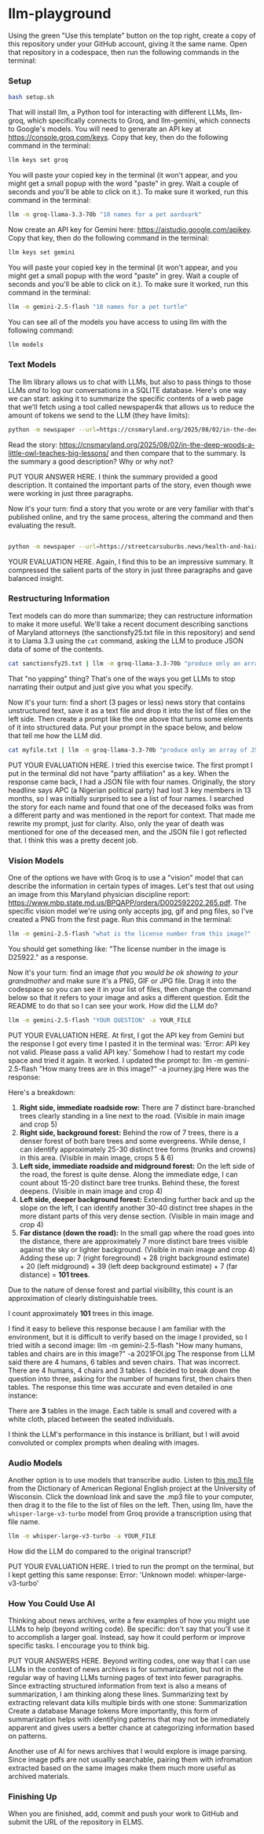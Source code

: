 # llm-playground

Using the green "Use this template" button on the top right, create a copy of this repository under your GitHub account, giving it the same name. Open that repository in a codespace, then run the following commands in the terminal:

### Setup

```bash
bash setup.sh
```

That will install llm, a Python tool for interacting with different LLMs, llm-groq, which specifically connects to Groq, and llm-gemini, which connects to Google's models. You will need to generate an API key at https://console.groq.com/keys. Copy that key, then do the following command in the terminal:

```bash
llm keys set groq
```

You will paste your copied key in the terminal (it won't appear, and you might get a small popup with the word "paste" in grey. Wait a couple of seconds and you'll be able to click on it.). To make sure it worked, run this command in the terminal:

```bash
llm -m groq-llama-3.3-70b "10 names for a pet aardvark"
```

Now create an API key for Gemini here: https://aistudio.google.com/apikey. Copy that key, then do the following command in the terminal:

```bash
llm keys set gemini
```

You will paste your copied key in the terminal (it won't appear, and you might get a small popup with the word "paste" in grey. Wait a couple of seconds and you'll be able to click on it.). To make sure it worked, run this command in the terminal:

```bash
llm -m gemini-2.5-flash "10 names for a pet turtle"
```

You can see all of the models you have access to using llm with the following command:

```bash
llm models
```

### Text Models

The llm library allows us to chat with LLMs, but also to pass things to those LLMs _and_ to log our conversations in a SQLITE database. Here's one way we can start: asking it to summarize the specific contents of a web page that we'll fetch using a tool called newspaper4k that allows us to reduce the amount of tokens we send to the LLM (they have limits):

```bash
python -m newspaper --url=https://cnsmaryland.org/2025/08/02/in-the-deep-woods-a-little-owl-teaches-big-lessons/ -of=text | llm -m groq/openai/gpt-oss-120b "summarize this story in 3 paragraphs"
```

Read the story: https://cnsmaryland.org/2025/08/02/in-the-deep-woods-a-little-owl-teaches-big-lessons/ and then compare that to the summary. Is the summary a good description? Why or why not?

PUT YOUR ANSWER HERE. I think the summary provided a good description. It contained the important parts of the story, even though wwe were working in just three paragraphs.

Now it's your turn: find a story that you wrote or are very familiar with that's published online, and try the same process, altering the command and then evaluating the result.

```bash

python -m newspaper --url=https://streetcarsuburbs.news/health-and-haircuts-college-park-resident-spreads-medical-awareness-through-barbershops/ -of=text | llm -m groq/openai/gpt-oss-120b "summarize this story in 3 paragraphs"
```

YOUR EVALUATION HERE. Again, I find this to be an impressive summary. It compressed the salient parts of the story in just three paragraphs and gave balanced insight.

### Restructuring Information

Text models can do more than summarize; they can restructure information to make it more useful. We'll take a recent document describing sanctions of Maryland attorneys (the sanctionsfy25.txt file in this repository) and send it to Llama 3.3 using the `cat` command, asking the LLM to produce JSON data of some of the contents.

```bash
cat sanctionsfy25.txt | llm -m groq-llama-3.3-70b "produce only an array of JSON objects based on the text with the following keys: name, sanction, date, description. The date should be in the yyyy-mm-dd format. No yapping." 
```

That "no yapping" thing? That's one of the ways you get LLMs to stop narrating their output and just give you what you specify.

Now it's your turn: find a short (3 pages or less) news story that contains unstructured text, save it as a text file and drop it into the list of files on the left side. Then create a prompt like the one above that turns some elements of it into structured data. Put your prompt in the space below, and below that tell me how the LLM did.

```bash
cat myfile.txt | llm -m groq-llama-3.3-70b "produce only an array of JSON objects based on the text with the following keys: name, date of death, status (deceased/living), party affiliation. The date should be in the yyyy-mm-dd format. No yapping."
```

PUT YOUR EVALUATION HERE. I tried this exercise twice. The first prompt I put in the terminal did not have "party affiliation" as a key. When the response came back, I had a JSON file with four names. Originally, the story headline says APC (a Nigerian political party) had lost 3 key members in 13 months, so I was initially surprised to see a list of four names. I searched the story for each name and found that one of the deceased folks was from a different party and was mentioned in the report for context. That made me rewrite my prompt, just for clarity. Also, only the year of death was mentioned for one of the deceased men, and the JSON file I got reflected that. I think this was a pretty decent job.

### Vision Models

One of the options we have with Groq is to use a "vision" model that can describe the information in certain types of images. Let's test that out using an image from this Maryland physician discipline report: https://www.mbp.state.md.us/BPQAPP/orders/D002592202.265.pdf. The specific vision model we're using only accepts jpg, gif and png files, so I've created a PNG from the first page. Run this command in the terminal:

```bash
llm -m gemini-2.5-flash "what is the license number from this image?" -a md_doc.png
```

You should get something like: "The license number in the image is D25922." as a response.

Now it's your turn: find an image _that you would be ok showing to your grandmother_ and make sure it's a PNG, GIF or JPG file. Drag it into the codespace so you can see it in your list of files, then change the command below so that it refers to your image and asks a different question. Edit the README to do that so I can see your work. How did the LLM do?

```bash
llm -m gemini-2.5-flash "YOUR QUESTION" -a YOUR_FILE 
```

PUT YOUR EVALUATION HERE. 
At first, I got the API key from Gemini but the response I got every time I pasted it in the terminal was: 'Error: API key not valid. Please pass a valid API key.' Somehow I had to restart my code space and tried it again. It worked.
I updated the prompt to:
llm -m gemini-2.5-flash "How many trees are in this image?" -a journey.jpg
Here was the response:

Here's a breakdown:
1.  **Right side, immediate roadside row:** There are 7 distinct bare-branched trees clearly standing in a line next to the road. (Visible in main image and crop 5)
2.  **Right side, background forest:** Behind the row of 7 trees, there is a denser forest of both bare trees and some evergreens. While dense, I can identify approximately 25-30 distinct tree forms (trunks and crowns) in this area. (Visible in main image, crops 5 & 6)
3.  **Left side, immediate roadside and midground forest:** On the left side of the road, the forest is quite dense. Along the immediate edge, I can count about 15-20 distinct bare tree trunks. Behind these, the forest deepens. (Visible in main image and crop 4)
4.  **Left side, deeper background forest:** Extending further back and up the slope on the left, I can identify another 30-40 distinct tree shapes in the more distant parts of this very dense section. (Visible in main image and crop 4)
5.  **Far distance (down the road):** In the small gap where the road goes into the distance, there are approximately 7 more distinct bare trees visible against the sky or lighter background. (Visible in main image and crop 4)
Adding these up:
7 (right foreground) + 28 (right background estimate) + 20 (left midground) + 39 (left deep background estimate) + 7 (far distance) = **101 trees**.

Due to the nature of dense forest and partial visibility, this count is an approximation of clearly distinguishable trees.

I count approximately **101** trees in this image.

I find it easy to believe this response because I am familiar with the environment, but it is difficult to verify based on the image I provided, so I tried witih a second image:
llm -m gemini-2.5-flash "How many humans, tables and chairs are in this image?" -a 2021FOI.jpg
The response from LLM said there are 4 humans, 6 tables and seven chairs. That was incorrect. There are 4 humans, 4 chairs and 3 tables.
I decided to break down the question into three, asking for the number of humans first, then chairs then tables. The response this time was accurate and even detailed in one instance: 

There are **3** tables in the image.
Each table is small and covered with a white cloth, placed between the seated individuals.

I think the LLM's performance in this instance is brilliant, but I will avoid convoluted or complex prompts when dealing with images.

### Audio Models

Another option is to use models that transcribe audio. Listen to [this mp3 file](https://dare.wisc.edu/audio/south-carolina-desegregating-edisto-state-park/) from the Dictionary of American Regional English project at the University of Wisconsin. Click the download link and save the .mp3 file to your computer, then drag it to the file to the list of files on the left. Then, using llm, have the `whisper-large-v3-turbo` model from Groq provide a transcription using that file name.

```bash
llm -m whisper-large-v3-turbo -a YOUR_FILE 
```

How did the LLM do compared to the original transcript?

PUT YOUR EVALUATION HERE. I tried to run the prompt on the terminal, but I kept getting this same response: Error: 'Unknown model: whisper-large-v3-turbo'

### How You Could Use AI

Thinking about news archives, write a few examples of how you might use LLMs to help (beyond writing code). Be specific: don't say that you'll use it to accomplish a larger goal. Instead, say how it could perform or improve specific tasks. I encourage you to think big.

PUT YOUR ANSWERS HERE. Beyond writing codes, one way that I can use LLMs in the context of news archives is for summarization, but not in the regular way of having LLMs turning pages of text into fewer paragraphs. 
Since extracting structured information from text is also a means of summarization, I am thinking along these lines. Summarizing text by extracting relevant data kills multiple birds with one stone:
Summarization
Create a database
Manage tokens
More importantly, this form of summarization helps with identifying patterns that may not be immediately apparent and gives users a better chance at categorizing information based on patterns.

Another use of AI for news archives that I would explore is image parsing. Since image pdfs are not usuallly searchable, pairing them with infromation extracted based on the same images make them much more useful as archived materials.


### Finishing Up

When you are finished, add, commit and push your work to GitHub and submit the URL of the repository in ELMS.